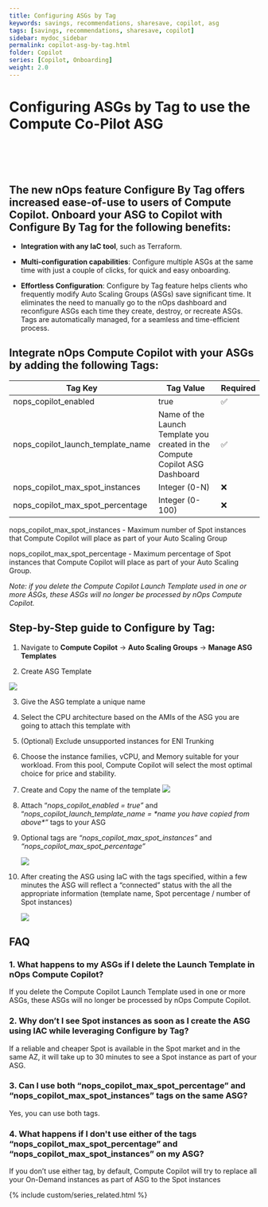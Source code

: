 ```yaml
---
title: Configuring ASGs by Tag
keywords: savings, recommendations, sharesave, copilot, asg
tags: [savings, recommendations, sharesave, copilot]
sidebar: mydoc_sidebar
permalink: copilot-asg-by-tag.html
folder: Copilot
series: [Copilot, Onboarding]
weight: 2.0
---
```




# Configuring ASGs by Tag to use the Compute Co-Pilot ASG
 <a id="configuring-asgs-by-tag-to-use-the-compute-co-pilot-asg"></a>
=====================================================================

## The new nOps feature Configure By Tag offers increased ease-of-use to users of Compute Copilot. Onboard your ASG to Copilot with Configure By Tag for the following benefits:<a id="the-new-nops-feature-configure-by-tag-offers-increased-ease-of-use-to-users-of-compute-copilot-onboard-your-asg-to-copilot-with-configure-by-tag-for-the-following-benefits"></a>

- **Integration with any IaC tool**, such as Terraform.

- **Multi-configuration capabilities**: Configure multiple ASGs at the same time with just a couple of clicks, for quick and easy onboarding.

- **Effortless Configuration**: Configure by Tag feature helps clients who frequently modify Auto Scaling Groups (ASGs) save significant time. It eliminates the need to manually go to the nOps dashboard and reconfigure ASGs each time they create, destroy, or recreate ASGs. Tags are automatically managed, for a seamless and time-efficient process.


## Integrate nOps Compute Copilot with your ASGs by adding the following Tags:<a id="integrate-nops-compute-copilot-with-your-asgs-by-adding-the-following-tags"></a>

|                    **Tag Key**                    |        **Tag Value**                                                                       |     **Required**         |
| ----------------------------------- | -------------------------------------------------------------------------- | ---------- |
|         nops\_copilot\_enabled        |                                     true                                     |       ✅      |
| nops\_copilot\_launch\_template\_name | Name of the Launch Template you created in the Compute Copilot ASG Dashboard |       ✅      |
|  nops\_copilot\_max\_spot\_instances  |                                 Integer (0-N)                                |       ❌      |
|  nops\_copilot\_max\_spot\_percentage |                                Integer (0-100)                               |       ❌      |

nops\_copilot\_max\_spot\_instances - Maximum number of Spot instances that Compute Copilot will place as part of your Auto Scaling Group

nops\_copilot\_max\_spot\_percentage - Maximum percentage of Spot instances that Compute Copilot will place as part of your Auto Scaling Group.

_Note: if you delete the Compute Copilot Launch Template used in one or more ASGs, these ASGs will no longer be processed by nOps Compute Copilot._


## Step-by-Step guide to Configure by Tag:<a id="step-by-step-guide-to-configure-by-tag"></a>

1. Navigate to **Compute Copilot** -> **Auto Scaling Groups** -> **Manage ASG Templates**

2. Create ASG Template

![](https://lh7-us.googleusercontent.com/UouzjCSllCtBUg3s7lukfPzEK7iMk_TX-vpnRrJEeK0TeiIwzrECGTydSsnEA9pk1DLZW7W2ek0v0hlpVjzyAZrr87Pa02SazL7NZTemNn8xZ4_dBhHKjJOyd36pOtBxKFPCjCztXAvgy5fT9l0PWO0M1lx1obmwGe4mKefIzYT9R-82XdrUEfKY2iK5yA)

3. Give the ASG template a unique name

4. Select the CPU architecture based on the AMIs of the ASG you are going to attach this template with

5. (Optional) Exclude unsupported instances for ENI Trunking 

6. Choose the instance families, vCPU, and Memory suitable for your workload. From this pool, Compute Copilot will select the most optimal choice for price and stability.

7. Create and Copy the name of the template
    ![](https://lh7-us.googleusercontent.com/o7TFEg-g9LX6FRMiNALyQudCaET-RRf5YfSfUIvrGxNuGvdU0QBa_5s_MQPUwaPP8jCUJwKFSl6EfbDSZRdx8rFPTi-1ieERzpW0zQlVS-cHYle8-XaGtl_0rOXI8rO5gTo5EBbiNqfBNo091vmEUSu18P8oweRDW38RT_-jIJtcdgmN-OFChrGDq8mjDw)

8. Attach “_nops\_copilot\_enabled = true”_ and “_nops\_copilot\_launch\_template\_name =_ _\*name you have copied from above\*”_ tags to your ASG 

9. Optional tags are _“nops\_copilot\_max\_spot\_instances”_ and _“nops\_copilot\_max\_spot\_percentage”_

    ![](https://lh7-us.googleusercontent.com/IFrv5Wl_1dC4f0uWTjTeGslLpFrDEvKX5kmS6m2Zoh-jhNuxzgUd5xQVK_SEBNe8ncaZ-7wMrQmj6LT5h13mZVQy4H7PgLqEPkBDz12GWKNVR0-YgaVsUEkVJswIRVc0wV8UKhmxzBkA131HKgRGLeDbxpWlDvainf1aFoERWPnBBQmimpbdyKvgm7J6-Q)

10. After creating the ASG using IaC with the tags specified, within a few minutes the ASG will reflect a “connected” status with the all the appropriate information (template name, Spot percentage / number of Spot instances) 

    ![](https://lh7-us.googleusercontent.com/GBg8CBWhCFtkBbWWJ-QaGMp_rj8VU7J87IgTLrofKH6jtdXs1Svf3H82wSUvxu57PzpTCwxaNW-alfyaQL9AZwSwAqqhYUAF-oDZfSSb8tsQZz6OpGbEBnxxvkO8NeNpWvOHwNIX82znGiKTGpm75nKXq1SSfxNzXerIL7_eHSndUDtkl-Pxj9UckYQ9ug)

## FAQ

### 1. What happens to my ASGs if I delete the Launch Template in nOps Compute Copilot?
If you delete the Compute Copilot Launch Template used in one or more ASGs, these ASGs will no longer be processed by nOps Compute Copilot.

### 2. Why don’t I see Spot instances as soon as I create the ASG using IAC while leveraging Configure by Tag?
If a reliable and cheaper Spot is available in the Spot market and in the same AZ, it will take up to 30 minutes to see a Spot instance as part of your ASG.

### 3. Can I use both “nops\_copilot\_max\_spot\_percentage” and “nops\_copilot\_max\_spot\_instances” tags on the same ASG?
Yes, you can use both tags. 

### 4. What happens if I don't use either of the tags “nops\_copilot\_max\_spot\_percentage” and “nops\_copilot\_max\_spot\_instances” on my ASG?
If you don’t use either tag, by default, Compute Copilot will try to replace all your On-Demand instances as part of ASG to the Spot instances


{% include custom/series_related.html %}
